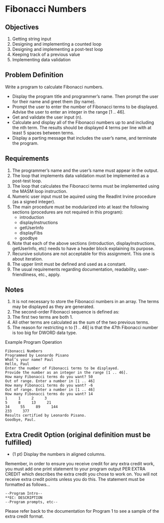 # Fibonacci Numbers

## Objectives
1. Getting string input
2. Designing and implementing a counted loop
3. Designing and implementing a post-test loop
4. Keeping track of a previous value
5. Implementing data validation

## Problem Definition
Write a program to calculate Fibonacci numbers.
- Display the program title and programmer’s name. Then prompt the user for their name and greet them (by name).
- Prompt the user to enter the number of Fibonacci terms to be displayed. Advise the user to enter an integer in the range [1 .. 46].
- Get and validate the user input (n).
- Calculate and display all of the Fibonacci numbers up to and including the nth term. The results should be displayed 4 terms per line with at least 5 spaces between terms.
- Display a parting message that includes the user’s name, and terminate the program.

## Requirements
1. The programmer’s name and the user’s name must appear in the output.
2. The loop that implements data validation must be implemented as a post-test loop.
3. The loop that calculates the Fibonacci terms must be implemented using the MASM loop instruction.
4. Numeric user input must be aquired using the ReadInt Irvine procedure (as a signed integer).
5. The main procedure must be modularized into at least the following sections (procedures are not required in this program):
    - introduction
    - displayInstructions
    - getUserInfo
    - displayFibs
    - goodbye
6. Note that each of the above sections (introduction, displayInstructions, getUserInfo, etc) needs to have a header block explaining its purpose.
7. Recursive solutions are not acceptable for this assignment. This one is about iteration.
8. The upper limit must be defined and used as a constant.
9. The usual requirements regarding documentation, readability, user-friendliness, etc., apply.

## Notes
1. It is not necessary to store the Fibonacci numbers in an array. The terms may be displayed as they are generated.
2. The second-order Fibonacci sequence is defined as:
  1. The first two terms are both 1.
  2. All other terms are calculated as the sum of the two previous terms.
3. The reason for restricting n to [1 .. 46] is that the 47th Fibonacci number is too big for DWORD data type.

Example Program Operation
```
Fibonacci Numbers
Programmed by Leonardo Pisano
What’s your name? Paul
Hello, Paul
Enter the number of Fibonacci terms to be displayed.
Provide the number as an integer in the range [1 .. 46].
How many Fibonacci terms do you want? 50
Out of range. Enter a number in [1 .. 46]
How many Fibonacci terms do you want? -6
Out of range. Enter a number in [1 .. 46]
How many Fibonacci terms do you want? 14
1     1     2     3
5     8     13     21
34     55     89     144
233     377
Results certified by Leonardo Pisano.
Goodbye, Paul.
```

## Extra Credit Option (original definition must be fulfilled)
- (1 pt) Display the numbers in aligned columns.

Remember, in order to ensure you receive credit for any extra credit work, you must add one print statement to your program output PER EXTRA CREDIT which describes the extra credit you chose to work on. You will not receive extra credit points unless you do this. The statement must be formatted as follows...

```
--Program Intro--
**EC: DESCRIPTION
--Program prompts, etc--
```

Please refer back to the documentation for Program 1 to see a sample of the extra credit format.
